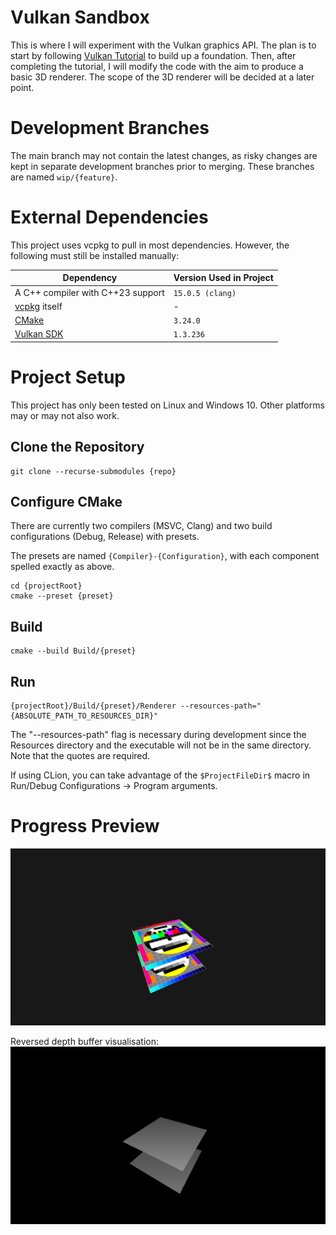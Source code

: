# Vulkan Sandbox

This is where I will experiment with the Vulkan graphics API. The plan is to
start by following [Vulkan Tutorial](https://vulkan-tutorial.com/) to build up a
foundation. Then, after completing the tutorial, I will modify the code with the
aim to produce a basic 3D renderer. The scope of the 3D renderer will be decided
at a later point.

# Development Branches

The main branch may not contain the latest changes, as risky changes are kept in
separate development branches prior to merging. These branches are named
`wip/{feature}`.

# External Dependencies

This project uses vcpkg to pull in most dependencies. However, the following must
still be installed manually:

| Dependency                                         | Version Used in Project |
|----------------------------------------------------|-------------------------|
| A C++ compiler with C++23 support                  | `15.0.5 (clang)`        |
| [vcpkg](https://github.com/microsoft/vcpkg) itself | -                       |
| [CMake](https://cmake.org/download/)               | `3.24.0`                |
| [Vulkan SDK](https://vulkan.lunarg.com/)           | `1.3.236`               |

# Project Setup

This project has only been tested on Linux and Windows 10. Other platforms may or
may not also work.

## Clone the Repository
```
git clone --recurse-submodules {repo}
```

## Configure CMake
There are currently two compilers (MSVC, Clang) and two build configurations (Debug, Release) with presets.

The presets are named `{Compiler}-{Configuration}`, with each component spelled exactly as above.

```
cd {projectRoot}
cmake --preset {preset}
```

## Build
```
cmake --build Build/{preset}
```

## Run
```
{projectRoot}/Build/{preset}/Renderer --resources-path="{ABSOLUTE_PATH_TO_RESOURCES_DIR}"
```

The "--resources-path" flag is necessary during development since the
Resources directory and the executable will not be in the same directory. Note
that the quotes are required.

If using CLion, you can take advantage of the `$ProjectFileDir$` macro in
Run/Debug Configurations &rarr; Program arguments.

# Progress Preview

![Depth 2022-04-08](Docs/Images/2022-04-08_depth_trimmed.gif "Depth buffering")

Reversed depth buffer visualisation:
![Depth Visualised 2022-04-08](Docs/Images/2022-04-08_depth_visualised.png "Depth buffer visualised")
